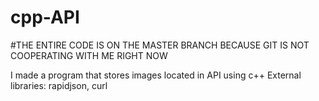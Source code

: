 # cpp-API 

#THE ENTIRE CODE IS ON THE MASTER BRANCH BECAUSE GIT IS NOT COOPERATING WITH ME RIGHT NOW

I made a program that stores images located in API using c++
External libraries: rapidjson, curl

